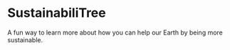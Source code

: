 # SustainabiliTree
A fun way to learn more about how you can help our Earth by being more sustainable.
